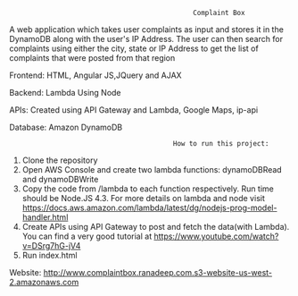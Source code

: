                                                  Complaint Box

A web application which takes user complaints as input and stores it in the DynamoDB along with the user's IP Address.
The user can then search for complaints using either the city, state or IP Address to get the list of complaints that were posted from that region

Frontend: HTML, Angular JS,JQuery and AJAX 

Backend: Lambda Using Node

APIs: Created using API Gateway and Lambda, Google Maps, ip-api

Database: Amazon DynamoDB








                                             How to run this project:

1. Clone the repository
2. Open AWS Console and create two lambda functions: dynamoDBRead and dynamoDBWrite
3. Copy the code from /lambda to each function respectively. Run time should be Node.JS 4.3. For more details on lambda and node visit https://docs.aws.amazon.com/lambda/latest/dg/nodejs-prog-model-handler.html
4. Create APIs using API Gateway to post and fetch the data(with Lambda). You can find a very good tutorial at https://www.youtube.com/watch?v=DSrg7hG-jV4
5. Run index.html 


Website: http://www.complaintbox.ranadeep.com.s3-website-us-west-2.amazonaws.com
